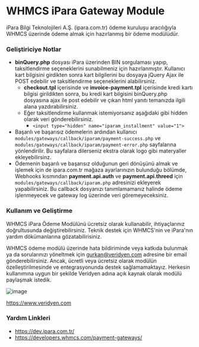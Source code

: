 # WHMCS iPara Gateway Module

iPara Bilgi Teknolojileri A.Ş. (ipara.com.tr) ödeme kuruluşu aracılığıyla WHMCS üzerinde ödeme almak için hazırlanmış bir ödeme modülüdür.

### Geliştiriciye Notlar

- **binQuery.php** dosyası iPara üzerinden BIN sorgulaması yapıp, taksitlendirme seçeneklerini sunabilmeniz için hazırlanmıştır. Kullanıcı kart bilgisini girdikten sonra kart bilgilerini bu dosyaya jQuery Ajax ile POST edebilir ve taksitlendirme seçeneklerini alabilirsiniz.
  - **checkout.tpl** içerisinde ve **invoice-payment.tpl** içerisinde kredi kartı bilgisi girildikten sonra, bu kredi kart bilgisini binQuery.php dosyasına ajax ile post edebilir ve çıkan html yanıtı temanızda ilgili alana yazdırabilirsiniz.
  - Eğer taksitlendirme kullanmak istemiyorsanız aşağıdaki gibi hidden olarak veri gönderebilirsiniz.
    - `<input type="hidden" name="iparam_installment" value="1">`
- Başarılı ve başarısız ödemelerin ardından kullanıcı `modules/gateways/callback/iparam/payment-success.php` ve `modules/gateways/callback/iparam/payment-error.php` sayfalarına yönlendirilir. Bu sayfalara dilerseniz ekstra olarak logo gibi materyaller ekleyebilirsinz.
- Ödemenin başarılı ve başarısız olduğunun geri dönüşünü almak ve işlemek için de ipara.com.tr mağaza ayarlarınızın bulunduğu bölümde, Webhooks kısmından **payment.api.auth** ve **payment.api.threed** için `modules/gateways/callback/iparam.php` adresinizi ekleyerek yapabilirsiniz. Bu callback dosyanızı tanımlamamanız halinde ödeme işlenmeyecek ve gateway log üzerinde veri göremeyeceksiniz.

### Kullanım ve Geliştirme

WHMCS iPara Ödeme Modülünü ücretsiz olarak kullanabilir, ihtiyaçlarınız doğrultusunda değiştirebilirsiniz. Teknik destek için WHMCS'nin ve iPara'nın yardım dökümanlarına gözatabilirisiniz.

WHMCS ödeme modülü üzerinde hata bildiriminde veya katkıda bulunmak ya da sorularınızı yöneltmek için gurkan@veridyen.com adresine bir email gönderebilirsiniz. Ancak, ücretli veya ücretsiz olarak modülün özelleştirilmesinde ve entegrasyonunda destek sağlamamaktayız. Herkesin kullanımına uygun bir şekilde Veridyen adına açık kaynak olarak modülü paylaşmak istedik.

![image](https://github.com/gurkanbicer/ipara-whmcs/assets/5042349/5adafaf1-cc6c-40b4-bfe7-fac00bd99f35)

https://www.veridyen.com

### Yardım Linkleri

- https://dev.ipara.com.tr/
- https://developers.whmcs.com/payment-gateways/
